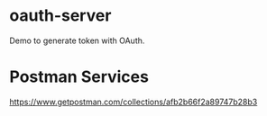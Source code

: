 # oauth-server
Demo to generate token with OAuth.

# Postman Services
https://www.getpostman.com/collections/afb2b66f2a89747b28b3
